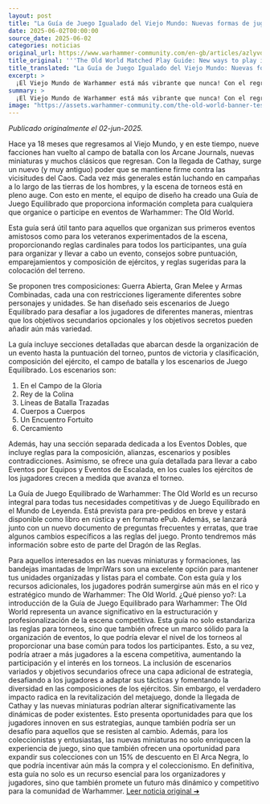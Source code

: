 ```yaml
---
layout: post
title: "La Guía de Juego Igualado del Viejo Mundo: Nuevas formas de jugar en el Mundo de Leyenda - Comunidad Warhammer"
date: 2025-06-02T00:00:00
source_date: 2025-06-02
categories: noticias
original_url: https://www.warhammer-community.com/en-gb/articles/azlyvdkm/the-old-world-matched-play-guide-new-ways-to-play-in-the-world-of-legend/
title_original: '''The Old World Matched Play Guide: New ways to play in the World of Legend - Warhammer Community'''
title_translated: "La Guía de Juego Igualado del Viejo Mundo: Nuevas formas de jugar en el Mundo de Leyenda - Comunidad Warhammer"
excerpt: >
  ¡El Viejo Mundo de Warhammer está más vibrante que nunca! Con el regreso de nueve facciones y la llegada de Cathay, los jugadores tienen nuevas y emocionantes opciones para explorar. La Guía de Juego Igualado es el recurso definitivo para organizar y participar en eventos, ofreciendo reglas cardinales, consejos sobre puntuación y composición de ejércitos, y escenarios diseñados para desafiar a los jugadores. Ya sea que estés organizando tu primer evento o seas un veterano experimentado, esta guía te proporcionará todo lo que necesitas para triunfar en el competitivo mundo de Warhammer: The Old World. ¡Prepárate para sumergirte en batallas épicas y estrategias innovadoras!
summary: >
  ¡El Viejo Mundo de Warhammer está más vibrante que nunca! Con el regreso de nueve facciones y la llegada de Cathay, los jugadores tienen nuevas y emocionantes opciones para explorar. La Guía de Juego Igualado es el recurso definitivo para organizar y participar en eventos, ofreciendo reglas cardinales, consejos sobre puntuación y composición de ejércitos, y escenarios diseñados para desafiar a los jugadores. Ya sea que estés organizando tu primer evento o seas un veterano experimentado, esta guía te proporcionará todo lo que necesitas para triunfar en el competitivo mundo de Warhammer: The Old World. ¡Prepárate para sumergirte en batallas épicas y estrategias innovadoras!
image: "https://assets.warhammer-community.com/the-old-world-banner-test.jpg"
---
```


*Publicado originalmente el 02-jun-2025.*

Hace ya 18 meses que regresamos al Viejo Mundo, y en este tiempo, nueve facciones han vuelto al campo de batalla con los Arcane Journals, nuevas miniaturas y muchos clásicos que regresan. Con la llegada de Cathay, surge un nuevo (y muy antiguo) poder que se mantiene firme contra las vicisitudes del Caos. Cada vez más generales están luchando en campañas a lo largo de las tierras de los hombres, y la escena de torneos está en pleno auge. Con esto en mente, el equipo de diseño ha creado una Guía de Juego Equilibrado que proporciona información completa para cualquiera que organice o participe en eventos de Warhammer: The Old World.

Esta guía será útil tanto para aquellos que organizan sus primeros eventos amistosos como para los veteranos experimentados de la escena, proporcionando reglas cardinales para todos los participantes, una guía para organizar y llevar a cabo un evento, consejos sobre puntuación, emparejamientos y composición de ejércitos, y reglas sugeridas para la colocación del terreno.

Se proponen tres composiciones: Guerra Abierta, Gran Melee y Armas Combinadas, cada una con restricciones ligeramente diferentes sobre personajes y unidades. Se han diseñado seis escenarios de Juego Equilibrado para desafiar a los jugadores de diferentes maneras, mientras que los objetivos secundarios opcionales y los objetivos secretos pueden añadir aún más variedad.

La guía incluye secciones detalladas que abarcan desde la organización de un evento hasta la puntuación del torneo, puntos de victoria y clasificación, composición del ejército, el campo de batalla y los escenarios de Juego Equilibrado. Los escenarios son:

1. En el Campo de la Gloria
2. Rey de la Colina
3. Líneas de Batalla Trazadas
4. Cuerpos a Cuerpos
5. Un Encuentro Fortuito
6. Cercamiento

Además, hay una sección separada dedicada a los Eventos Dobles, que incluye reglas para la composición, alianzas, escenarios y posibles contradicciones. Asimismo, se ofrece una guía detallada para llevar a cabo Eventos por Equipos y Eventos de Escalada, en los cuales los ejércitos de los jugadores crecen a medida que avanza el torneo.

La Guía de Juego Equilibrado de Warhammer: The Old World es un recurso integral para todas tus necesidades competitivas y de Juego Equilibrado en el Mundo de Leyenda. Está prevista para pre-pedidos en breve y estará disponible como libro en rústica y en formato ePub. Además, se lanzará junto con un nuevo documento de preguntas frecuentes y erratas, que trae algunos cambios específicos a las reglas del juego. Pronto tendremos más información sobre esto de parte del Dragón de las Reglas.

Para aquellos interesados en las nuevas miniaturas y formaciones, las bandejas imantadas de ImpriWars son una excelente opción para mantener tus unidades organizadas y listas para el combate. Con esta guía y los recursos adicionales, los jugadores podrán sumergirse aún más en el rico y estratégico mundo de Warhammer: The Old World.
¿Qué pienso yo?: La introducción de la Guía de Juego Equilibrado para Warhammer: The Old World representa un avance significativo en la estructuración y profesionalización de la escena competitiva. Esta guía no solo estandariza las reglas para torneos, sino que también ofrece un marco sólido para la organización de eventos, lo que podría elevar el nivel de los torneos al proporcionar una base común para todos los participantes. Esto, a su vez, podría atraer a más jugadores a la escena competitiva, aumentando la participación y el interés en los torneos. La inclusión de escenarios variados y objetivos secundarios ofrece una capa adicional de estrategia, desafiando a los jugadores a adaptar sus tácticas y fomentando la diversidad en las composiciones de los ejércitos. Sin embargo, el verdadero impacto radica en la revitalización del metajuego, donde la llegada de Cathay y las nuevas miniaturas podrían alterar significativamente las dinámicas de poder existentes. Esto presenta oportunidades para que los jugadores innoven en sus estrategias, aunque también podría ser un desafío para aquellos que se resisten al cambio. Además, para los coleccionistas y entusiastas, las nuevas miniaturas no solo enriquecen la experiencia de juego, sino que también ofrecen una oportunidad para expandir sus colecciones con un 15% de descuento en El Arca Negra, lo que podría incentivar aún más la compra y el coleccionismo. En definitiva, esta guía no solo es un recurso esencial para los organizadores y jugadores, sino que también promete un futuro más dinámico y competitivo para la comunidad de Warhammer.
[Leer noticia original ➜](https://www.warhammer-community.com/en-gb/articles/azlyvdkm/the-old-world-matched-play-guide-new-ways-to-play-in-the-world-of-legend/)
